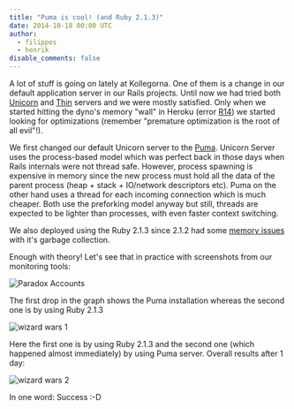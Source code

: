```yaml
---
title: "Puma is cool! (and Ruby 2.1.3)"
date: 2014-10-18 00:00 UTC
author:
  - filippos
  - henrik
disable_comments: false
---
```


A lot of stuff is going on lately at Kollegorna. One of them is a change in our default application server in our Rails projects. Until now we had tried both [Unicorn](http://unicorn.bogomips.org/) and [Thin](http://code.macournoyer.com/thin/) servers and we were mostly satisfied. Only when we started hitting the dyno's memory "wall" in Heroku (error [R14](https://devcenter.heroku.com/articles/error-codes#r14-memory-quota-exceeded)) we started looking for optimizations (remember "premature optimization is the root of all evil"!).

We first changed our default Unicorn server to the [Puma](http://puma.io/). Unicorn Server uses the process-based model which was perfect back in those days when Rails internals were not thread safe. However, process spawning is expensive in memory since the new process must hold all the data of the parent process (heap + stack + IO/network descriptors etc). Puma on the other hand uses a thread for each incoming connection which is much cheaper. Both use the preforking model anyway but still, threads are expected to be lighter than processes, with even faster context switching.

We also deployed using the Ruby 2.1.3 since 2.1.2 had some [memory issues](https://bugs.ruby-lang.org/issues/9607) with it's garbage collection.

Enough with theory! Let's see that in practice with screenshots from our monitoring tools:

![Paradox Accounts](/posts/images/puma-is-cool/paradox-accounts.png)

The first drop in the graph shows the Puma installation whereas the second one is by using Ruby 2.1.3

![wizard wars 1](/posts/images/puma-is-cool/wizardwars1.png)

Here the first one is by using Ruby 2.1.3 and the second one (which happened almost immediately) by using Puma server. Overall results after 1 day:

![wizard wars 2](/posts/images/puma-is-cool/wizardwars2.png)

In one word: Success :-D
